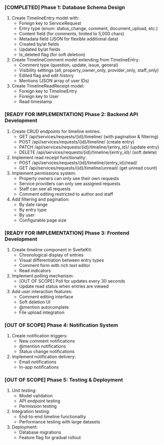 ### [COMPLETED] **Phase 1: Database Schema Design**

1. Create TimelineEntry model with:  
   * Foreign key to ServiceRequest  
   * Entry type (enum: status\_change, comment, document\_upload, etc.)  
   * Content field (for comments, limited to 5,000 chars)  
   * Metadata field (JSON for flexible additional data)  
   * Created by/at fields  
   * Updated by/at fields  
   * Is\_deleted flag (for soft deletion)  
2. Create TimelineComment model extending from TimelineEntry:  
   * Comment type (question, update, issue, general)  
   * Visibility settings (all, property\_owner\_only, provider\_only, staff\_only)  
   * Edited flag and edit history  
   * Mentions (JSON array of user IDs)  
3. Create TimelineReadReceipt model:  
   * Foreign key to TimelineEntry  
   * Foreign key to User  
   * Read timestamp

### [READY FOR IMPLEMENTATION] **Phase 2: Backend API Development**

1. Create CRUD endpoints for timeline entries:  
   * GET /api/services/requests/{id}/timeline/ (with pagination & filtering)  
   * POST /api/services/requests/{id}/timeline/ (create entry)  
   * PATCH /api/services/requests/{id}/timeline/{entry\_id}/ (update entry)  
   * DELETE /api/services/requests/{id}/timeline/{entry\_id}/ (soft delete)  
2. Implement read receipt functionality:  
   * POST /api/services/requests/{id}/timeline/{entry\_id}/read/  
   * GET /api/services/requests/{id}/timeline/unread/ (get unread count)  
3. Implement permissions system:  
   * Property owners can only see their own requests  
   * Service providers can only see assigned requests  
   * Staff can see all requests  
   * Comment editing restricted to author and staff  
4. Add filtering and pagination:  
   * By date range  
   * By entry type  
   * By user  
   * Configurable page size

### [READY FOR IMPLEMENTATION] **Phase 3: Frontend Development**

1. Create timeline component in SvelteKit:  
   * Chronological display of entries  
   * Visual differentiation between entry types  
   * Comment form with rich text editor  
   * Read indicators  
2. Implement polling mechanism:  
   * [OUT OF SCOPE] Poll for updates every 30 seconds 
   * Update read status when entries are viewed  
3. Add user interaction features:  
   * Comment editing interface  
   * Soft deletion UI  
   * @mention autocomplete  
   * File upload integration

### [OUT OF SCOPE] **Phase 4: Notification System**

1. Create notification triggers:  
   * New comment notifications  
   * @mention notifications  
   * Status change notifications  
2. Implement notification delivery:  
   * Email notifications  
   * In-app notifications

### [OUT OF SCOPE] **Phase 5: Testing & Deployment**

1. Unit testing:  
   * Model validation  
   * API endpoint testing  
   * Permission testing  
2. Integration testing:  
   * End-to-end timeline functionality  
   * Performance testing with large datasets  
3. Deployment:  
   * Database migrations  
   * Feature flag for gradual rollout

